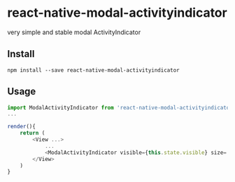 # react-native-modal-activityindicator
very simple and stable modal ActivityIndicator

## Install
```
npm install --save react-native-modal-activityindicator
```

## Usage
```javascript
import ModalActivityIndicator from 'react-native-modal-activityindicator'
...

render(){
    return (
        <View ...>
            ...
            <ModalActivityIndicator visible={this.state.visible} size='large' color='white' />
        </View>
    )
}
```